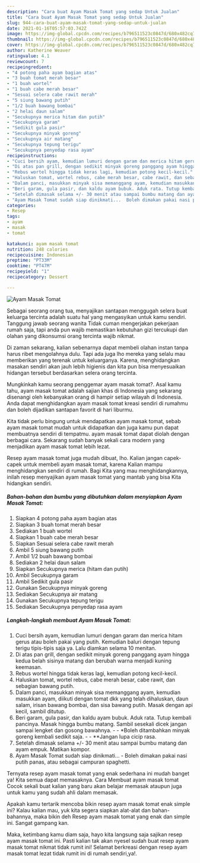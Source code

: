 ```yaml
---
description: "Cara buat Ayam Masak Tomat yang sedap Untuk Jualan"
title: "Cara buat Ayam Masak Tomat yang sedap Untuk Jualan"
slug: 944-cara-buat-ayam-masak-tomat-yang-sedap-untuk-jualan
date: 2021-01-16T05:57:03.742Z
image: https://img-global.cpcdn.com/recipes/b796511523c0847d/680x482cq70/ayam-masak-tomat-foto-resep-utama.jpg
thumbnail: https://img-global.cpcdn.com/recipes/b796511523c0847d/680x482cq70/ayam-masak-tomat-foto-resep-utama.jpg
cover: https://img-global.cpcdn.com/recipes/b796511523c0847d/680x482cq70/ayam-masak-tomat-foto-resep-utama.jpg
author: Katherine Weaver
ratingvalue: 4.1
reviewcount: 7
recipeingredient:
- "4 potong paha ayam bagian atas"
- "3 buah tomat merah besar"
- "1 buah wortel"
- "1 buah cabe merah besar"
- "Sesuai selera cabe rawit merah"
- "5 siung bawang putih"
- "1/2 buah bawang bombai"
- "2 helai daun salam"
- "Secukupnya merica hitam dan putih"
- "Secukupnya garam"
- "Sedikit gula pasir"
- "Secukupnya minyak goreng"
- "Secukupnya air matang"
- "Secukupnya tepung terigu"
- "Secukupnya penyedap rasa ayam"
recipeinstructions:
- "Cuci bersih ayam, kemudian lumuri dengan garam dan merica hitam gerus atau boleh pakai yang putih. Kemudian baluri dengan tepung terigu tipis-tipis saja ya. Lalu diamkan selama 10 menitan."
- "Di atas pan grill, dengan sedikit minyak goreng panggang ayam hingga kedua belah sisinya matang dan berubah warna menjadi kuning keemasan."
- "Rebus wortel hingga tidak keras lagi, kemudian potong kecil-kecil."
- "Haluskan tomat, wortel rebus, cabe merah besar, cabe rawit, dan sebagian bawang putih."
- "Dalam panci, masukkan minyak sisa memanggang ayam, kemudian masukkan ayam, diikuti dengan tomat dkk yang telah dihaluskan, daun salam, irisan bawang bombai, dan sisa bawang putih. Masak dengan api kecil, sambil ditutup."
- "Beri garam, gula pasir, dan kaldu ayam bubuk. Aduk rata. Tutup kembali pancinya. Masak hingga bumbu matang. Sambil sesekali dicek jangan sampai lengket dan gosong bawahnya.   *Boleh ditambahkan minyak goreng kembali sedikit saja.   **Jangan lupa cicip rasa."
- "Setelah dimasak selama +/- 30 menit atau sampai bumbu matang dan ayam empuk. Matikan kompor."
- "Ayam Masak Tomat sudah siap dinikmati...  Boleh dimakan pakai nasi putih panas, atau sebagai campuran spaghetti."
categories:
- Resep
tags:
- ayam
- masak
- tomat

katakunci: ayam masak tomat 
nutrition: 248 calories
recipecuisine: Indonesian
preptime: "PT33M"
cooktime: "PT47M"
recipeyield: "1"
recipecategory: Dessert

---
```



![Ayam Masak Tomat](https://img-global.cpcdn.com/recipes/b796511523c0847d/680x482cq70/ayam-masak-tomat-foto-resep-utama.jpg)

Sebagai seorang orang tua, menyajikan santapan menggugah selera buat keluarga tercinta adalah suatu hal yang mengasyikan untuk kamu sendiri. Tanggung jawab seorang  wanita Tidak cuman mengerjakan pekerjaan rumah saja, tapi anda pun wajib memastikan kebutuhan gizi tercukupi dan olahan yang dikonsumsi orang tercinta wajib nikmat.

Di zaman  sekarang, kalian sebenarnya dapat membeli olahan instan tanpa harus ribet mengolahnya dulu. Tapi ada juga lho mereka yang selalu mau memberikan yang terenak untuk keluarganya. Karena, menghidangkan masakan sendiri akan jauh lebih higienis dan kita pun bisa menyesuaikan hidangan tersebut berdasarkan selera orang tercinta. 



Mungkinkah kamu seorang penggemar ayam masak tomat?. Asal kamu tahu, ayam masak tomat adalah sajian khas di Indonesia yang sekarang disenangi oleh kebanyakan orang di hampir setiap wilayah di Indonesia. Anda dapat menghidangkan ayam masak tomat kreasi sendiri di rumahmu dan boleh dijadikan santapan favorit di hari liburmu.

Kita tidak perlu bingung untuk mendapatkan ayam masak tomat, sebab ayam masak tomat mudah untuk didapatkan dan juga kamu pun dapat membuatnya sendiri di tempatmu. ayam masak tomat dapat diolah dengan berbagai cara. Sekarang sudah banyak sekali cara modern yang menjadikan ayam masak tomat lebih lezat.

Resep ayam masak tomat juga mudah dibuat, lho. Kalian jangan capek-capek untuk membeli ayam masak tomat, karena Kalian mampu menghidangkan sendiri di rumah. Bagi Kita yang mau menghidangkannya, inilah resep menyajikan ayam masak tomat yang mantab yang bisa Kita hidangkan sendiri.

<!--inarticleads1-->

##### Bahan-bahan dan bumbu yang dibutuhkan dalam menyiapkan Ayam Masak Tomat:

1. Siapkan 4 potong paha ayam bagian atas
1. Siapkan 3 buah tomat merah besar
1. Sediakan 1 buah wortel
1. Siapkan 1 buah cabe merah besar
1. Siapkan Sesuai selera cabe rawit merah
1. Ambil 5 siung bawang putih
1. Ambil 1/2 buah bawang bombai
1. Sediakan 2 helai daun salam
1. Siapkan Secukupnya merica (hitam dan putih)
1. Ambil Secukupnya garam
1. Ambil Sedikit gula pasir
1. Gunakan Secukupnya minyak goreng
1. Sediakan Secukupnya air matang
1. Gunakan Secukupnya tepung terigu
1. Sediakan Secukupnya penyedap rasa ayam




<!--inarticleads2-->

##### Langkah-langkah membuat Ayam Masak Tomat:

1. Cuci bersih ayam, kemudian lumuri dengan garam dan merica hitam gerus atau boleh pakai yang putih. Kemudian baluri dengan tepung terigu tipis-tipis saja ya. Lalu diamkan selama 10 menitan.
1. Di atas pan grill, dengan sedikit minyak goreng panggang ayam hingga kedua belah sisinya matang dan berubah warna menjadi kuning keemasan.
1. Rebus wortel hingga tidak keras lagi, kemudian potong kecil-kecil.
1. Haluskan tomat, wortel rebus, cabe merah besar, cabe rawit, dan sebagian bawang putih.
1. Dalam panci, masukkan minyak sisa memanggang ayam, kemudian masukkan ayam, diikuti dengan tomat dkk yang telah dihaluskan, daun salam, irisan bawang bombai, dan sisa bawang putih. Masak dengan api kecil, sambil ditutup.
1. Beri garam, gula pasir, dan kaldu ayam bubuk. Aduk rata. Tutup kembali pancinya. Masak hingga bumbu matang. Sambil sesekali dicek jangan sampai lengket dan gosong bawahnya.  -  - *Boleh ditambahkan minyak goreng kembali sedikit saja.  -  - **Jangan lupa cicip rasa.
1. Setelah dimasak selama +/- 30 menit atau sampai bumbu matang dan ayam empuk. Matikan kompor.
1. Ayam Masak Tomat sudah siap dinikmati...  - Boleh dimakan pakai nasi putih panas, atau sebagai campuran spaghetti.




Ternyata resep ayam masak tomat yang enak sederhana ini mudah banget ya! Kita semua dapat memasaknya. Cara Membuat ayam masak tomat Cocok sekali buat kalian yang baru akan belajar memasak ataupun juga untuk kamu yang sudah ahli dalam memasak.

Apakah kamu tertarik mencoba bikin resep ayam masak tomat enak simple ini? Kalau kalian mau, yuk kita segera siapkan alat-alat dan bahan-bahannya, maka bikin deh Resep ayam masak tomat yang enak dan simple ini. Sangat gampang kan. 

Maka, ketimbang kamu diam saja, hayo kita langsung saja sajikan resep ayam masak tomat ini. Pasti kalian tak akan nyesel sudah buat resep ayam masak tomat nikmat tidak rumit ini! Selamat berkreasi dengan resep ayam masak tomat lezat tidak rumit ini di rumah sendiri,ya!.

